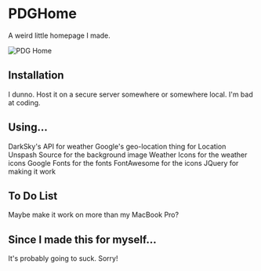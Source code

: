 # PDGHome
A weird little homepage I made.

![PDG Home](http://i.imgur.com/qEUnk6j.jpg)

## Installation
I dunno. Host it on a secure server somewhere or somewhere local. I'm bad at coding.

## Using…
DarkSky's API for weather
Google's geo-location thing for Location
Unspash Source for the background image
Weather Icons for the weather icons
Google Fonts for the fonts
FontAwesome for the icons
JQuery for making it work

## To Do List
Maybe make it work on more than my MacBook Pro? 

## Since I made this for myself…
It's probably going to suck. Sorry!
